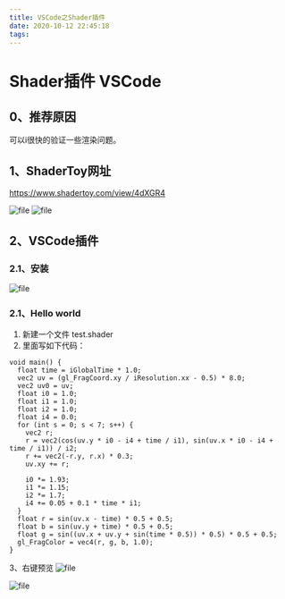 ```yaml
---
title: VSCode之Shader插件
date: 2020-10-12 22:45:18
tags:
---
```

# Shader插件 VSCode
## 0、推荐原因
可以i很快的验证一些渲染问题。
<!-- more -->

## 1、ShaderToy网址
https://www.shadertoy.com/view/4dXGR4

![file](http://jeff.spring4all.com/FgYh43AWI02JWNJ-6SncSzGqwQ7T)
![file](http://jeff.spring4all.com/Fu-8G0vm381z1rX3KKfTicF3uxKj)

## 2、VSCode插件
### 2.1、安装
![file](http://jeff.spring4all.com/Fo_raOcAmtq67vB1yfVNn3r67Yrk)


### 2.1、Hello world
1. 新建一个文件 test.shader
2. 里面写如下代码：
```
void main() {
  float time = iGlobalTime * 1.0;
  vec2 uv = (gl_FragCoord.xy / iResolution.xx - 0.5) * 8.0;
  vec2 uv0 = uv;
  float i0 = 1.0;
  float i1 = 1.0;
  float i2 = 1.0;
  float i4 = 0.0;
  for (int s = 0; s < 7; s++) {
    vec2 r;
    r = vec2(cos(uv.y * i0 - i4 + time / i1), sin(uv.x * i0 - i4 + time / i1)) / i2;
    r += vec2(-r.y, r.x) * 0.3;
    uv.xy += r;
 
    i0 *= 1.93;
    i1 *= 1.15;
    i2 *= 1.7;
    i4 += 0.05 + 0.1 * time * i1;
  }
  float r = sin(uv.x - time) * 0.5 + 0.5;
  float b = sin(uv.y + time) * 0.5 + 0.5;
  float g = sin((uv.x + uv.y + sin(time * 0.5)) * 0.5) * 0.5 + 0.5;
  gl_FragColor = vec4(r, g, b, 1.0);
}
```

3、右键预览
![file](http://jeff.spring4all.com/Fg7ruQZf7AAH5BzZaHsOhmvgImWH)

![file](http://jeff.spring4all.com/FoV0q3WutAoDXhWmQSF7K-B9v71Z)
